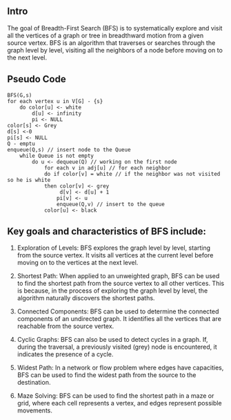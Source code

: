 ## Intro

The goal of Breadth-First Search (BFS) is to systematically explore and visit all the vertices of a graph or tree in breadthward motion from a given source vertex. BFS is an algorithm that traverses or searches through the graph level by level, visiting all the neighbors of a node before moving on to the next level.

## Pseudo Code

```
BFS(G,s)
for each vertex u in V[G] - {s}
    do color[u] <- white
        d[u] <- infinity
        pi <- NULL
color[s] <- Grey
d[s] <-0
pi[s] <- NULL
Q - emptu
enqueue(Q,s) // insert node to the Queue
    while Queue is not empty
        do u <- dequeue(Q) // working on the first node
            for each v in adj[u] // for each neighbor
            do if color[v] = white // if the neighbor was not visited so he is white
            then color[v] <- grey
                 d[v] <- d[u] + 1
                pi[v] <- u
                enqueue(Q,v) // insert to the queue
            color[u] <- black
```

## Key goals and characteristics of BFS include:

1. Exploration of Levels: BFS explores the graph level by level, starting from the source vertex. It visits all vertices at the current level before moving on to the vertices at the next level.

2. Shortest Path: When applied to an unweighted graph, BFS can be used to find the shortest path from the source vertex to all other vertices. This is because, in the process of exploring the graph level by level, the algorithm naturally discovers the shortest paths.

3. Connected Components: BFS can be used to determine the connected components of an undirected graph. It identifies all the vertices that are reachable from the source vertex.

4. Cyclic Graphs: BFS can also be used to detect cycles in a graph. If, during the traversal, a previously visited (grey) node is encountered, it indicates the presence of a cycle.

5. Widest Path: In a network or flow problem where edges have capacities, BFS can be used to find the widest path from the source to the destination.

6. Maze Solving: BFS can be used to find the shortest path in a maze or grid, where each cell represents a vertex, and edges represent possible movements.
